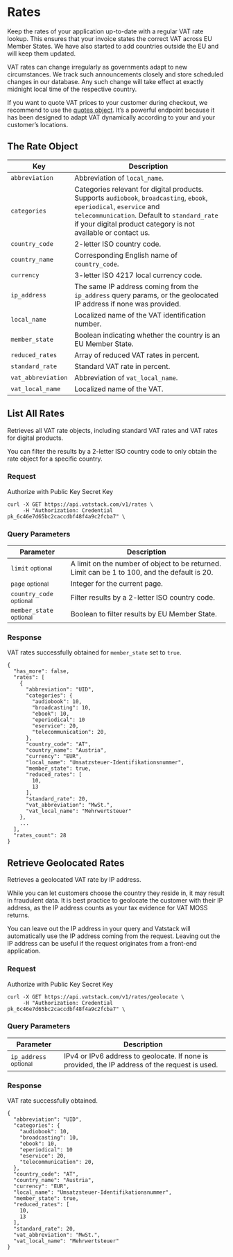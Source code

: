 # Rates

Keep the rates of your application up-to-date with a regular VAT rate lookup. This ensures that your invoice states the correct VAT across EU Member States. We have also started to add countries outside the EU and will keep them updated.

VAT rates can change irregularly as governments adapt to new circumstances. We track such announcements closely and store scheduled changes in our database. Any such change will take effect at exactly midnight local time of the respective country.

If you want to quote VAT prices to your customer during checkout, we recommend to use the [quotes object](https://vatstack.com/docs/quotes). It’s a powerful endpoint because it has been designed to adapt VAT dynamically according to your and your customer’s locations.

## The Rate Object

| Key | Description |
| --- | --- |
| `abbreviation` | Abbreviation of `local_name`. |
| `categories` | Categories relevant for digital products. Supports `audiobook`, `broadcasting`, `ebook`, `eperiodical`, `eservice` and `telecommunication`. Default to `standard_rate` if your digital product category is not available or contact us. |
| `country_code` | 2-letter ISO country code. |
| `country_name` | Corresponding English name of `country_code`. |
| `currency` | 3-letter ISO 4217 local currency code. |
| `ip_address` | The same IP address coming from the `ip_address` query params, or the geolocated IP address if none was provided. |
| `local_name` | Localized name of the VAT identification number. |
| `member_state` | Boolean indicating whether the country is an EU Member State. |
| `reduced_rates` | Array of reduced VAT rates in percent. |
| `standard_rate` | Standard VAT rate in percent. |
| `vat_abbreviation` | Abbreviation of `vat_local_name`. |
| `vat_local_name` | Localized name of the VAT. |

## List All Rates

Retrieves all VAT rate objects, including standard VAT rates and VAT rates for digital products.

You can filter the results by a 2-letter ISO country code to only obtain the rate object for a specific country.

### Request

Authorize with <span class="badge badge-success">Public Key</span> <span class="badge badge-warning">Secret Key</span>

```
curl -X GET https://api.vatstack.com/v1/rates \
     -H "Authorization: Credential pk_6c46e7d65bc2caccdbf48f4a9c2fcba7" \
```

### Query Parameters

| Parameter | Description |
| --- | --- |
| `limit` <small>optional</small> | A limit on the number of object to be returned. Limit can be 1 to 100, and the default is 20. |
| `page` <small>optional</small> | Integer for the current page. |
| `country_code` <small>optional</small> | Filter results by a 2-letter ISO country code. |
| `member_state` <small>optional</small> | Boolean to filter results by EU Member State. |

### Response

VAT rates successfully obtained for `member_state` set to `true`.

```
{
  "has_more": false,
  "rates": [
    {
      "abbreviation": "UID",
      "categories": {
        "audiobook": 10,
        "broadcasting": 10,
        "ebook": 10,
        "eperiodical": 10
        "eservice": 20,
        "telecommunication": 20,
      },
      "country_code": "AT",
      "country_name": "Austria",
      "currency": "EUR",
      "local_name": "Umsatzsteuer-Identifikationsnummer",
      "member_state": true,
      "reduced_rates": [
        10,
        13
      ],
      "standard_rate": 20,
      "vat_abbreviation": "MwSt.",
      "vat_local_name": "Mehrwertsteuer"
    },
    ...
  ],
  "rates_count": 28
}
```

## Retrieve Geolocated Rates

Retrieves a geolocated VAT rate by IP address.

While you can let customers choose the country they reside in, it may result in fraudulent data. It is best practice to geolocate the customer with their IP address, as the IP address counts as your tax evidence for VAT MOSS returns.

You can leave out the IP address in your query and Vatstack will automatically use the IP address coming from the request. Leaving out the IP address can be useful if the request originates from a front-end application.

### Request

Authorize with <span class="badge badge-success">Public Key</span> <span class="badge badge-warning">Secret Key</span>

```
curl -X GET https://api.vatstack.com/v1/rates/geolocate \
     -H "Authorization: Credential pk_6c46e7d65bc2caccdbf48f4a9c2fcba7" \
```

### Query Parameters

| Parameter | Description |
| --- | --- |
| `ip_address` <small>optional</small> | IPv4 or IPv6 address to geolocate. If none is provided, the IP address of the request is used. |

### Response

VAT rate successfully obtained.

```
{
  "abbreviation": "UID",
  "categories": {
    "audiobook": 10,
    "broadcasting": 10,
    "ebook": 10,
    "eperiodical": 10
    "eservice": 20,
    "telecommunication": 20,
  },
  "country_code": "AT",
  "country_name": "Austria",
  "currency": "EUR",
  "local_name": "Umsatzsteuer-Identifikationsnummer",
  "member_state": true,
  "reduced_rates": [
    10,
    13
  ],
  "standard_rate": 20,
  "vat_abbreviation": "MwSt.",
  "vat_local_name": "Mehrwertsteuer"
}
```
